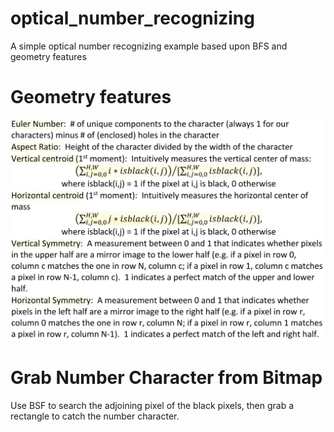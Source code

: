 # optical_number_recognizing
A simple optical number recognizing example based upon BFS and geometry features

# Geometry features
![Alt text](https://github.com/lhCheung1991/optical_number_recognizing/blob/master/geometry.png?raw=true "Optional Title")

# Grab Number Character from Bitmap
Use BSF to search the adjoining pixel of the black pixels, then grab a rectangle to catch the number character.
